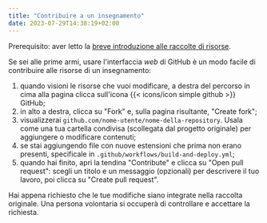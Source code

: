 ```yaml
---
title: "Contribuire a un insegnamento"
date: 2023-07-29T14:38:19+02:00
---
```


Prerequisito: aver letto la [breve introduzione alle raccolte di risorse](..).

Se sei alle prime armi, usare l'interfaccia _web_ di GitHub è un modo facile di
contribuire alle risorse di un insegnamento:

1. quando visioni le risorse che vuoi modificare, a destra del percorso in cima
   alla pagina clicca sull'icona {{< icons/icon simple github >}} GitHub;
2. in alto a destra, clicca su "Fork" e, sulla pagina risultante, "Create fork";
3. visualizzerai `github.com/nome-utente/nome-della-repository`. Usala come una
   tua cartella condivisa (scollegata dal progetto originale) per aggiungere o
   modificare contenuti;
4. se stai aggiungendo file con nuove estensioni che prima non erano presenti,
   specificale in `.github/workflows/build-and-deploy.yml`;
5. quando hai finito, apri la tendina "Contribute" e clicca su "Open pull
   request": scegli un titolo e un messaggio (opzionali) per descrivere il tuo
   lavoro, poi clicca su "Create pull request".

Hai appena richiesto che le tue modifiche siano integrate nella raccolta
originale. Una persona volontaria si occuperà di controllare e accettare la
richiesta.

